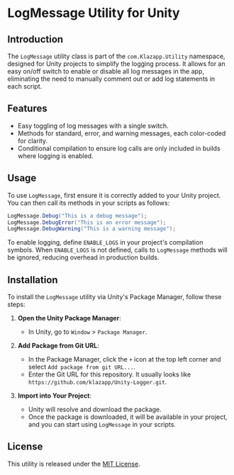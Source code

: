 # LogMessage Utility for Unity

## Introduction
The `LogMessage` utility class is part of the `com.Klazapp.Utility` namespace, designed for Unity projects to simplify the logging process. It allows for an easy on/off switch to enable or disable all log messages in the app, eliminating the need to manually comment out or add log statements in each script.

## Features
- Easy toggling of log messages with a single switch.
- Methods for standard, error, and warning messages, each color-coded for clarity.
- Conditional compilation to ensure log calls are only included in builds where logging is enabled.

## Usage
To use `LogMessage`, first ensure it is correctly added to your Unity project. You can then call its methods in your scripts as follows:

```csharp
LogMessage.Debug("This is a debug message");
LogMessage.DebugError("This is an error message");
LogMessage.DebugWarning("This is a warning message");
```

To enable logging, define `ENABLE_LOGS` in your project's compilation symbols. When `ENABLE_LOGS` is not defined, calls to `LogMessage` methods will be ignored, reducing overhead in production builds.

## Installation
To install the `LogMessage` utility via Unity's Package Manager, follow these steps:

1. **Open the Unity Package Manager**:
   - In Unity, go to `Window` > `Package Manager`.

2. **Add Package from Git URL**:
   - In the Package Manager, click the `+` icon at the top left corner and select `Add package from git URL...`.
   - Enter the Git URL for this repository. It usually looks like `https://github.com/klazapp/Unity-Logger.git`.

3. **Import into Your Project**:
   - Unity will resolve and download the package.
   - Once the package is downloaded, it will be available in your project, and you can start using `LogMessage` in your scripts.

## License
This utility is released under the [MIT License](LICENSE).
